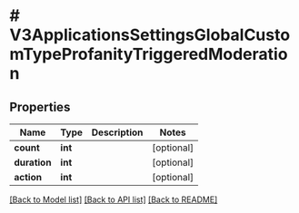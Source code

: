 # # V3ApplicationsSettingsGlobalCustomTypeProfanityTriggeredModeration

## Properties

Name | Type | Description | Notes
------------ | ------------- | ------------- | -------------
**count** | **int** |  | [optional]
**duration** | **int** |  | [optional]
**action** | **int** |  | [optional]

[[Back to Model list]](../../README.md#models) [[Back to API list]](../../README.md#endpoints) [[Back to README]](../../README.md)
